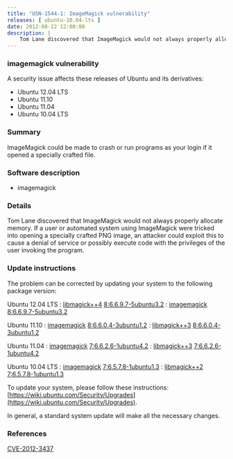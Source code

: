 ```yaml
---
title: "USN-1544-1: ImageMagick vulnerability"
releases: [ ubuntu-10.04-lts ]
date: 2012-08-22 12:00:00
description: |
    Tom Lane discovered that ImageMagick would not always properly allocate memory. If a user or automated system using ImageMagick were tricked into opening a specially crafted PNG image, an attacker could exploit this to cause a denial of service or possibly execute code with the privileges of the user invoking the program. 
--- 
```

 
### imagemagick vulnerability

A security issue affects these releases of Ubuntu and its derivatives:

* Ubuntu 12.04 LTS
* Ubuntu 11.10
* Ubuntu 11.04
* Ubuntu 10.04 LTS

### Summary

ImageMagick could be made to crash or run programs as your login if it opened a specially crafted file.

### Software description

* imagemagick 

### Details

Tom Lane discovered that ImageMagick would not always properly allocate memory. If a user or automated system using ImageMagick were tricked into opening a specially crafted PNG image, an attacker could exploit this to cause a denial of service or possibly execute code with the privileges of the user invoking the program. 

### Update instructions

The problem can be corrected by updating your system to the following package version:

Ubuntu 12.04 LTS
 : [libmagick++4](https://launchpad.net/ubuntu/+source/imagemagick) <span> [8:6.6.9.7-5ubuntu3.2](https://launchpad.net/ubuntu/+source/imagemagick/8:6.6.9.7-5ubuntu3.2) </span> 
 : [imagemagick](https://launchpad.net/ubuntu/+source/imagemagick) <span> [8:6.6.9.7-5ubuntu3.2](https://launchpad.net/ubuntu/+source/imagemagick/8:6.6.9.7-5ubuntu3.2) </span> 

Ubuntu 11.10
 : [imagemagick](https://launchpad.net/ubuntu/+source/imagemagick) <span> [8:6.6.0.4-3ubuntu1.2](https://launchpad.net/ubuntu/+source/imagemagick/8:6.6.0.4-3ubuntu1.2) </span> 
 : [libmagick++3](https://launchpad.net/ubuntu/+source/imagemagick) <span> [8:6.6.0.4-3ubuntu1.2](https://launchpad.net/ubuntu/+source/imagemagick/8:6.6.0.4-3ubuntu1.2) </span> 

Ubuntu 11.04
 : [imagemagick](https://launchpad.net/ubuntu/+source/imagemagick) <span> [7:6.6.2.6-1ubuntu4.2](https://launchpad.net/ubuntu/+source/imagemagick/7:6.6.2.6-1ubuntu4.2) </span> 
 : [libmagick++3](https://launchpad.net/ubuntu/+source/imagemagick) <span> [7:6.6.2.6-1ubuntu4.2](https://launchpad.net/ubuntu/+source/imagemagick/7:6.6.2.6-1ubuntu4.2) </span> 

Ubuntu 10.04 LTS
 : [imagemagick](https://launchpad.net/ubuntu/+source/imagemagick) <span> [7:6.5.7.8-1ubuntu1.3](https://launchpad.net/ubuntu/+source/imagemagick/7:6.5.7.8-1ubuntu1.3) </span> 
 : [libmagick++2](https://launchpad.net/ubuntu/+source/imagemagick) <span> [7:6.5.7.8-1ubuntu1.3](https://launchpad.net/ubuntu/+source/imagemagick/7:6.5.7.8-1ubuntu1.3) </span> 

To update your system, please follow these instructions: [https://wiki.ubuntu.com/Security/Upgrades](https://wiki.ubuntu.com/Security/Upgrades).

In general, a standard system update will make all the necessary changes. 

### References

 [CVE-2012-3437](http://people.ubuntu.com/~ubuntu-security/cve/CVE-2012-3437)
 
